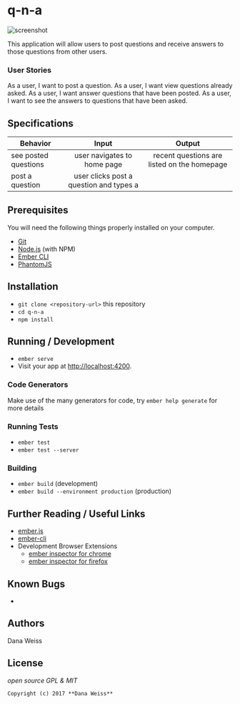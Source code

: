 # q-n-a
![screenshot](public/img/screen_shot.png)

This application will allow users to post questions and receive answers to those questions from other users.

### User Stories

As a user, I want to post a question.
As a user, I want view questions already asked.
As a user, I want answer questions that have been posted.
As a user, I want to see the answers to questions that have been asked.


## Specifications

| Behavior | Input | Output |
|----------|:-----:|:------:|
| see posted questions  | user navigates to home page | recent questions are listed on the homepage |
| post a question | user clicks post a question and types a

## Prerequisites

You will need the following things properly installed on your computer.

* [Git](https://git-scm.com/)
* [Node.js](https://nodejs.org/) (with NPM)
* [Ember CLI](https://ember-cli.com/)
* [PhantomJS](http://phantomjs.org/)

## Installation

* `git clone <repository-url>` this repository
* `cd q-n-a`
* `npm install`

## Running / Development

* `ember serve`
* Visit your app at [http://localhost:4200](http://localhost:4200).

### Code Generators

Make use of the many generators for code, try `ember help generate` for more details

### Running Tests

* `ember test`
* `ember test --server`

### Building

* `ember build` (development)
* `ember build --environment production` (production)

## Further Reading / Useful Links

* [ember.js](http://emberjs.com/)
* [ember-cli](https://ember-cli.com/)
* Development Browser Extensions
  * [ember inspector for chrome](https://chrome.google.com/webstore/detail/ember-inspector/bmdblncegkenkacieihfhpjfppoconhi)
  * [ember inspector for firefox](https://addons.mozilla.org/en-US/firefox/addon/ember-inspector/)

## Known Bugs
*

## Authors

Dana Weiss

## License

*open source GPL & MIT*

```
Copyright (c) 2017 **Dana Weiss**
```
